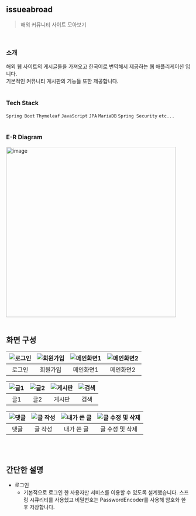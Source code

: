 ## issueabroad
> 해외 커뮤니티 사이트 모아보기
<br>

### 소개
해외 웹 사이트의 게시글들을 가져오고 한국어로 번역해서 제공하는 웹 애플리케이션 입니다. <br>
기본적인 커뮤니티 게시판의 기능들 또한 제공합니다.
<br>
<br>


### Tech Stack
`Spring Boot` `Thymeleaf` `JavaScript` `JPA`  `MariaDB` `Spring Security` `etc...`
<br>
<br>


### E-R Diagram
<img width="464" alt="image" src="https://user-images.githubusercontent.com/85468465/218659944-c114b538-6408-47bd-8351-37cba58fee24.png">
<br>
<br>


## 화면 구성
|![로그인](https://user-images.githubusercontent.com/85468465/218661734-17251cdd-86c5-4eb9-b726-dc63dadd31f3.png)|![회원가입](https://user-images.githubusercontent.com/85468465/218661889-81975410-626c-4238-b722-ffae215e2f95.png)|![메인화면1](https://user-images.githubusercontent.com/85468465/218663767-3b412239-85e3-405e-befe-3179dde4a042.png)|![메인화면2](https://user-images.githubusercontent.com/85468465/218666470-6f86b329-3651-4fa6-a797-d67d6712553e.png)|
|:--:|:--:|:--:|:--:|
|로그인|회원가입|메인화면1|메인화면2|

|![글1](https://user-images.githubusercontent.com/85468465/218667083-844d45d0-458e-4af9-95da-d7f28db09389.png)|![글2](https://user-images.githubusercontent.com/85468465/218667461-32250cde-bda7-4ece-a957-17d366b6f92f.png)|![게시판](https://user-images.githubusercontent.com/85468465/218667773-c7db650b-8e31-40e3-9261-ce16263bc6ca.png)|![검색](https://user-images.githubusercontent.com/85468465/218667968-c50f14d3-a6d1-40b1-9a77-fb813da530b1.png)|
|:--:|:--:|:--:|:--:|
|글1|글2|게시판|검색|

|![댓글](https://user-images.githubusercontent.com/85468465/218668237-12405ce2-8d7e-41cd-994b-9d74fbcf73f8.png)|![글 작성](https://user-images.githubusercontent.com/85468465/218668612-8940e5f4-e589-4fc7-b1a9-69e970381235.png)|![내가 쓴 글](https://user-images.githubusercontent.com/85468465/218669688-bb212e4f-9d81-430e-b7cf-10b5b8d987c9.png)|![글 수정 및 삭제](https://user-images.githubusercontent.com/85468465/218669834-fe477b7a-4743-4de7-8e80-d8ab86f9ab8b.png)|
|:--:|:--:|:--:|:--:|
|댓글|글 작성|내가 쓴 글|글 수정 및 삭제|

<br><br>

## 간단한 설명
- 로그인
    - 기본적으로 로그인 한 사용자만 서비스를 이용할 수 있도록 설계했습니다. 스프링 시큐리티를 사용했고 비밀번호는 PasswordEncoder를 사용해 암호화 한 후 저장합니다.



